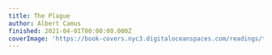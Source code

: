 ```yaml
---
title: The Plague
author: Albert Camus
finished: 2021-04-01T00:00:00.000Z
coverImage: 'https://book-covers.nyc3.digitaloceanspaces.com/readings/the-plague-01.jpg'
---
```

